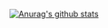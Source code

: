 [![Anurag's github stats](https://github-readme-stats.vercel.app/api?username=boopxyz)](https://github.com/anuraghazra/github-readme-stats)
